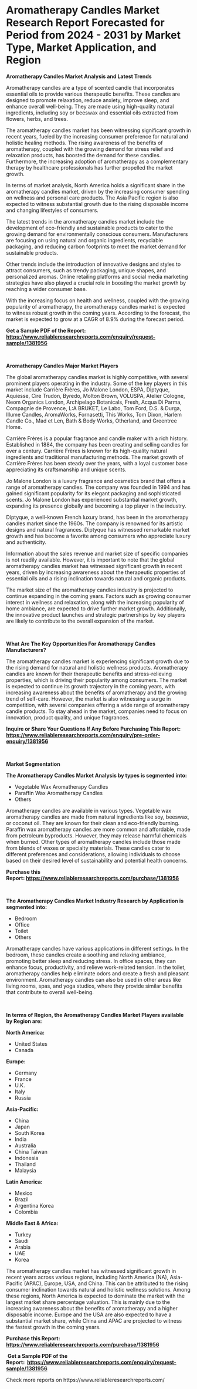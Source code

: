 <p><h1>Aromatherapy Candles Market Research Report Forecasted for Period from 2024 -  2031 by Market Type, Market Application, and Region</h1></p><p><strong>Aromatherapy Candles Market Analysis and Latest Trends</strong></p>
<p><p>Aromatherapy candles are a type of scented candle that incorporates essential oils to provide various therapeutic benefits. These candles are designed to promote relaxation, reduce anxiety, improve sleep, and enhance overall well-being. They are made using high-quality natural ingredients, including soy or beeswax and essential oils extracted from flowers, herbs, and trees.</p><p>The aromatherapy candles market has been witnessing significant growth in recent years, fueled by the increasing consumer preference for natural and holistic healing methods. The rising awareness of the benefits of aromatherapy, coupled with the growing demand for stress relief and relaxation products, has boosted the demand for these candles. Furthermore, the increasing adoption of aromatherapy as a complementary therapy by healthcare professionals has further propelled the market growth.</p><p>In terms of market analysis, North America holds a significant share in the aromatherapy candles market, driven by the increasing consumer spending on wellness and personal care products. The Asia Pacific region is also expected to witness substantial growth due to the rising disposable income and changing lifestyles of consumers.</p><p>The latest trends in the aromatherapy candles market include the development of eco-friendly and sustainable products to cater to the growing demand for environmentally conscious consumers. Manufacturers are focusing on using natural and organic ingredients, recyclable packaging, and reducing carbon footprints to meet the market demand for sustainable products.</p><p>Other trends include the introduction of innovative designs and styles to attract consumers, such as trendy packaging, unique shapes, and personalized aromas. Online retailing platforms and social media marketing strategies have also played a crucial role in boosting the market growth by reaching a wider consumer base.</p><p>With the increasing focus on health and wellness, coupled with the growing popularity of aromatherapy, the aromatherapy candles market is expected to witness robust growth in the coming years. According to the forecast, the market is expected to grow at a CAGR of 8.9% during the forecast period.</p></p>
<p><strong>Get a Sample PDF of the Report:&nbsp; <a href="https://www.reliableresearchreports.com/enquiry/request-sample/1381956">https://www.reliableresearchreports.com/enquiry/request-sample/1381956</a></strong></p>
<p>&nbsp;</p>
<p><strong>Aromatherapy Candles Major Market Players</strong></p>
<p><p>The global aromatherapy candles market is highly competitive, with several prominent players operating in the industry. Some of the key players in this market include Carrière Frères, Jo Malone London, ESPA, Diptyque, Aquiesse, Cire Trudon, Byredo, Molton Brown, VOLUSPA, Atelier Cologne, Neom Organics London, Archipelago Botanicals, Fresh, Acqua Di Parma, Compagnie de Provence, L:A BRUKET, Le Labo, Tom Ford, D.S. & Durga, Illume Candles, AromaWorks, Fornasetti, This Works, Tom Dixon, Harlem Candle Co., Mad et Len, Bath & Body Works, Otherland, and Greentree Home.</p><p>Carrière Frères is a popular fragrance and candle maker with a rich history. Established in 1884, the company has been creating and selling candles for over a century. Carrière Frères is known for its high-quality natural ingredients and traditional manufacturing methods. The market growth of Carrière Frères has been steady over the years, with a loyal customer base appreciating its craftsmanship and unique scents.</p><p>Jo Malone London is a luxury fragrance and cosmetics brand that offers a range of aromatherapy candles. The company was founded in 1994 and has gained significant popularity for its elegant packaging and sophisticated scents. Jo Malone London has experienced substantial market growth, expanding its presence globally and becoming a top player in the industry.</p><p>Diptyque, a well-known French luxury brand, has been in the aromatherapy candles market since the 1960s. The company is renowned for its artistic designs and natural fragrances. Diptyque has witnessed remarkable market growth and has become a favorite among consumers who appreciate luxury and authenticity.</p><p>Information about the sales revenue and market size of specific companies is not readily available. However, it is important to note that the global aromatherapy candles market has witnessed significant growth in recent years, driven by increasing awareness about the therapeutic properties of essential oils and a rising inclination towards natural and organic products.</p><p>The market size of the aromatherapy candles industry is projected to continue expanding in the coming years. Factors such as growing consumer interest in wellness and relaxation, along with the increasing popularity of home ambiance, are expected to drive further market growth. Additionally, the innovative product launches and strategic partnerships by key players are likely to contribute to the overall expansion of the market.</p></p>
<p>&nbsp;</p>
<p><strong>What Are The Key Opportunities For Aromatherapy Candles Manufacturers?</strong></p>
<p><p>The aromatherapy candles market is experiencing significant growth due to the rising demand for natural and holistic wellness products. Aromatherapy candles are known for their therapeutic benefits and stress-relieving properties, which is driving their popularity among consumers. The market is expected to continue its growth trajectory in the coming years, with increasing awareness about the benefits of aromatherapy and the growing trend of self-care. However, the market is also witnessing a surge in competition, with several companies offering a wide range of aromatherapy candle products. To stay ahead in the market, companies need to focus on innovation, product quality, and unique fragrances.</p></p>
<p><strong>Inquire or Share Your Questions If Any Before Purchasing This Report: <a href="https://www.reliableresearchreports.com/enquiry/pre-order-enquiry/1381956">https://www.reliableresearchreports.com/enquiry/pre-order-enquiry/1381956</a></strong></p>
<p>&nbsp;</p>
<p><strong>Market Segmentation</strong></p>
<p><strong>The Aromatherapy Candles Market Analysis by types is segmented into:</strong></p>
<p><ul><li>Vegetable Wax Aromatherapy Candles</li><li>Paraffin Wax Aromatherapy Candles</li><li>Others</li></ul></p>
<p><p>Aromatherapy candles are available in various types. Vegetable wax aromatherapy candles are made from natural ingredients like soy, beeswax, or coconut oil. They are known for their clean and eco-friendly burning. Paraffin wax aromatherapy candles are more common and affordable, made from petroleum byproducts. However, they may release harmful chemicals when burned. Other types of aromatherapy candles include those made from blends of waxes or specialty materials. These candles cater to different preferences and considerations, allowing individuals to choose based on their desired level of sustainability and potential health concerns.</p></p>
<p><strong>Purchase this Report:&nbsp;<a href="https://www.reliableresearchreports.com/purchase/1381956">https://www.reliableresearchreports.com/purchase/1381956</a></strong></p>
<p>&nbsp;</p>
<p><strong>The Aromatherapy Candles Market Industry Research by Application is segmented into:</strong></p>
<p><ul><li>Bedroom</li><li>Office</li><li>Toilet</li><li>Others</li></ul></p>
<p><p>Aromatherapy candles have various applications in different settings. In the bedroom, these candles create a soothing and relaxing ambiance, promoting better sleep and reducing stress. In office spaces, they can enhance focus, productivity, and relieve work-related tension. In the toilet, aromatherapy candles help eliminate odors and create a fresh and pleasant environment. Aromatherapy candles can also be used in other areas like living rooms, spas, and yoga studios, where they provide similar benefits that contribute to overall well-being.</p></p>
<p>&nbsp;</p>
<p><strong>In terms of Region, the Aromatherapy Candles Market Players available by Region are:</strong></p>
<p>
    <p> <strong> North America: </strong>
        <ul>
            <li>United States</li>
            <li>Canada</li>
        </ul>
        </p> 
    <p> <strong> Europe: </strong>
        <ul>
            <li>Germany</li>
            <li>France</li>
            <li>U.K.</li>
            <li>Italy</li>
            <li>Russia</li>
        </ul>
        </p> 
    <p> <strong> Asia-Pacific: </strong>
        <ul>
            <li>China</li>
            <li>Japan</li>
            <li>South Korea</li>
            <li>India</li>
            <li>Australia</li>
            <li>China Taiwan</li>
            <li>Indonesia</li>
            <li>Thailand</li>
            <li>Malaysia</li>
        </ul>
        </p> 
    <p> <strong> Latin America: </strong>
        <ul>
            <li>Mexico</li>
            <li>Brazil</li>
            <li>Argentina Korea</li>
            <li>Colombia</li>
        </ul>
        </p> 
    <p> <strong> Middle East & Africa: </strong>
        <ul>
            <li>Turkey</li>
            <li>Saudi</li>
            <li>Arabia</li>
            <li>UAE</li>
            <li>Korea</li>
        </ul>
    </p>
    </p>
<p><p>The aromatherapy candles market has witnessed significant growth in recent years across various regions, including North America (NA), Asia-Pacific (APAC), Europe, USA, and China. This can be attributed to the rising consumer inclination towards natural and holistic wellness solutions. Among these regions, North America is expected to dominate the market with the largest market share percentage valuation. This is mainly due to the increasing awareness about the benefits of aromatherapy and a higher disposable income. Europe and the USA are also expected to have a substantial market share, while China and APAC are projected to witness the fastest growth in the coming years.</p></p>
<p><strong>Purchase this Report: <a href="https://www.reliableresearchreports.com/purchase/1381956">https://www.reliableresearchreports.com/purchase/1381956</a></strong></p>
<p>&nbsp;<strong>Get a Sample PDF of the Report:&nbsp;&nbsp;<a href="https://www.reliableresearchreports.com/enquiry/request-sample/1381956">https://www.reliableresearchreports.com/enquiry/request-sample/1381956</a></strong></p>
<p><strong></strong></p>
<p>Check more reports on https://www.reliableresearchreports.com/</p>